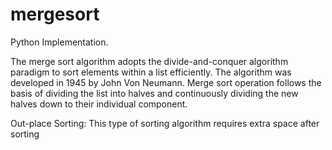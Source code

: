 # mergesort
Python Implementation.

The merge sort algorithm adopts the divide-and-conquer algorithm paradigm to sort elements within a list efficiently. 
The algorithm was developed in 1945 by John Von Neumann.
Merge sort operation follows the basis of dividing the list into halves and continuously dividing the new halves 
down to their individual component.

Out-place Sorting: This type of sorting algorithm requires extra space after sorting
